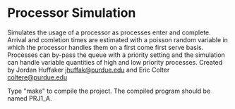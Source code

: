 Processor Simulation
==========

Simulates the usage of a processor as processes enter and complete. Arrival and comletion times are estimated with a poisson random variable in which the processor handles them on a first come first serve basis. Processes can by-pass the queue with a priority setting and the simulation can handle variable quantities of high and low priority processes.
Created by Jordan Huffaker jhuffak@purdue.edu
and Eric Colter coltere@purdue.edu

Type "make" to compile the project.  The compiled program
should be named PRJ1_A.
